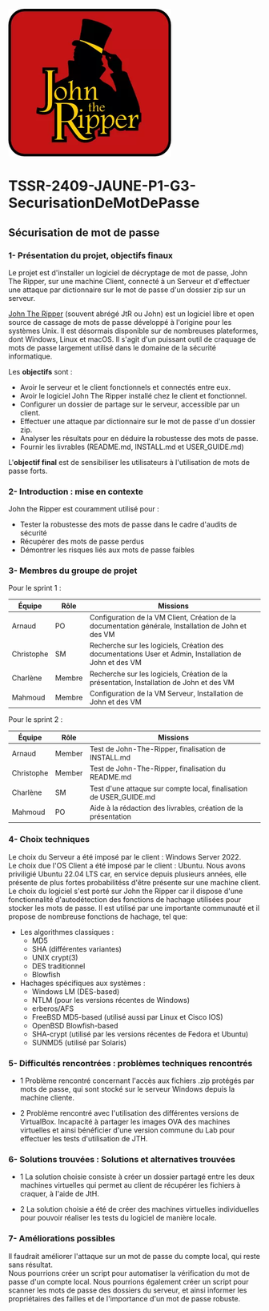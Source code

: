 ![Logo John the Ripper](Images/JtR.png)
  
# TSSR-2409-JAUNE-P1-G3-SecurisationDeMotDePasse
  
## Sécurisation de mot de passe

### **1- Présentation du projet, objectifs finaux**
  
Le projet est d'installer un logiciel de décryptage de mot de passe, John The Ripper, sur une machine Client, connecté à un Serveur et d'effectuer une attaque par dictionnaire sur le mot de passe d'un dossier zip sur un serveur.  

[John The Ripper](https://github.com/openwall/john) (souvent abrégé JtR ou John) est un logiciel libre  et open source de cassage de mots de passe développé à l'origine pour les systèmes Unix. Il est désormais disponible sur de nombreuses plateformes, dont Windows, Linux et macOS. Il s'agit d'un puissant outil de craquage de mots de passe largement utilisé dans le domaine de la sécurité informatique.


Les **objectifs** sont :  
- Avoir le serveur et le client fonctionnels et connectés entre eux.  
- Avoir le logiciel John The Ripper installé chez le client et fonctionnel.
- Configurer un dossier de partage sur le serveur, accessible par un client.  
- Effectuer une attaque par dictionnaire sur le mot de passe d'un dossier zip.
- Analyser les résultats pour en déduire la robustesse des mots de passe.  
- Fournir les livrables (README.md, INSTALL.md et USER_GUIDE.md)  

L'**objectif final** est de sensibiliser les utilisateurs à l'utilisation de mots de passe forts.  


### **2- Introduction : mise en contexte**
  
John the Ripper est couramment utilisé pour :

  -  Tester la robustesse des mots de passe dans le cadre d'audits de sécurité
  -  Récupérer des mots de passe perdus
  -  Démontrer les risques liés aux mots de passe faibles

### **3- Membres du groupe de projet**

Pour le sprint 1 : 

| Équipe     | Rôle   | Missions                                                                                      |
| ---------- | ------ | --------------------------------------------------------------------------------------------- |
| Arnaud     | PO     | Configuration de la VM Client, Création de la documentation générale, Installation de John et des VM  |
| Christophe | SM     | Recherche sur les logiciels, Création des documentations User et Admin, Installation de John et des VM  |
| Charlène   | Membre | Recherche sur les logiciels, Création de la présentation, Installation de John et des VM                 |
| Mahmoud    | Membre | Configuration de la VM Serveur, Installation de John et des VM                                        |

Pour le sprint 2 :

| Équipe     | Rôle   | Missions                                                                                      |
| ---------- | ------ | --------------------------------------------------------------------------------------------- |
| Arnaud     | Member | Test de John-The-Ripper, finalisation de INSTALL.md    |
| Christophe | Member | Test de John-The-Ripper, finalisation du README.md  |
| Charlène   | SM     | Test d'une attaque sur compte local, finalisation de USER_GUIDE.md                |
| Mahmoud    | PO     | Aide à la rédaction des livrables, création de la présentation      |

### 4- Choix techniques 

Le choix du Serveur a été imposé par le client : Windows Server 2022.  
Le choix due l'OS Client a été imposé par le client : Ubuntu. Nous avons priviligié Ubuntu 22.04 LTS car, en service depuis plusieurs années, elle présente de plus fortes probabilitéss d'être présente sur une machine client.   
Le choix du logiciel s'est porté sur John the Ripper car il dispose d'une fonctionnalité d'autodétection des fonctions de hachage utilisées pour stocker les mots de passe. Il est utilisé par une importante communauté et il propose de nombreuse fonctions de hachage, tel que:
- Les algorithmes classiques :
  - MD5
  - SHA (différentes variantes)
  - UNIX crypt(3)
  - DES traditionnel
  - Blowfish
- Hachages spécifiques aux systèmes :
  - Windows LM (DES-based)
  -  NTLM (pour les versions récentes de Windows)
  -  erberos/AFS
  -  FreeBSD MD5-based (utilisé aussi par Linux et Cisco IOS)
  -  OpenBSD Blowfish-based
  -  SHA-crypt (utilisé par les versions récentes de Fedora et Ubuntu)
  -  SUNMD5 (utilisé par Solaris)

### 5- Difficultés rencontrées : problèmes techniques rencontrés
  
  - 1 Problème rencontré concernant l'accès aux fichiers .zip protégés par mots de passe, qui sont stocké sur le serveur Windows depuis la machine cliente.
    
  - 2 Problème rencontré avec l'utilisation des différentes versions de VirtualBox. Incapacité à partager les images OVA des machines virtuelles et ainsi bénéficier d'une version commune du Lab pour effectuer les tests d'utilisation de JTH.
    
### 6- Solutions trouvées : Solutions et alternatives trouvées
  
  - 1 La solution choisie consiste à créer un dossier partagé entre les deux machines virtuelles qui permet au client de récupérer les fichiers à craquer, à l'aide de JtH.
    
  - 2 La solution choisie a été de créer des machines virtuelles individuelles pour pouvoir réaliser les tests du logiciel de manière locale.

### 7- Améliorations possibles

Il faudrait améliorer l'attaque sur un mot de passe du compte local, qui reste sans résultat.  
Nous pourrions créer un script pour automatiser la vérification du mot de passe d'un compte local.
Nous pourrions également créer un script pour scanner les mots de passe des dossiers du serveur, et ainsi informer les propriétaires des failles et de l'importance d'un mot de passe robuste.

